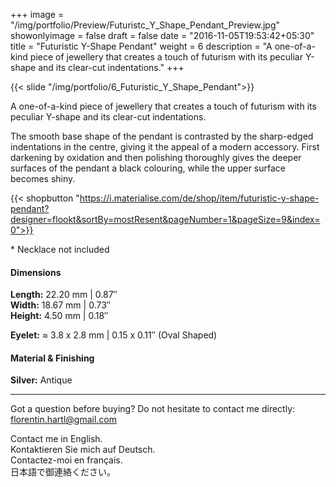 +++
image = "/img/portfolio/Preview/Futuristc_Y_Shape_Pendant_Preview.jpg"
showonlyimage = false
draft = false
date = "2016-11-05T19:53:42+05:30"
title = "Futuristic Y-Shape Pendant"
weight = 6
description = "A one-of-a-kind piece of jewellery that creates a touch of futurism with its peculiar Y-shape and its clear-cut indentations."
+++

{{< slide "/img/portfolio/6_Futuristic_Y_Shape_Pendant">}}

A one-of-a-kind piece of jewellery that creates a touch of futurism with its peculiar Y-shape and its clear-cut indentations.
<!--more-->

The smooth base shape of the pendant is contrasted by the sharp-edged indentations in the centre, giving it the appeal of a modern accessory. First darkening by oxidation and then polishing thoroughly gives the deeper surfaces of the pendant a black colouring, while the upper surface becomes shiny.

{{< shopbutton "https://i.materialise.com/de/shop/item/futuristic-y-shape-pendant?designer=flookt&sortBy=mostResent&pageNumber=1&pageSize=9&index=0">}}

\* Necklace not included

#### Dimensions

**Length:** 22.20 mm | 0.87″  
**Width:** 18.67 mm | 0.73″  
**Height:** 4.50 mm | 0.18″

**Eyelet:** ≈ 3.8 x 2.8 mm | 0.15 x 0.11″ (Oval Shaped)

#### Material & Finishing

**Silver:** Antique  

---

Got a question before buying? Do not hesitate to contact me directly:
florentin.hartl@gmail.com

Contact me in English.  
Kontaktieren Sie mich auf Deutsch.  
Contactez-moi en français.  
日本語で御連絡ください。